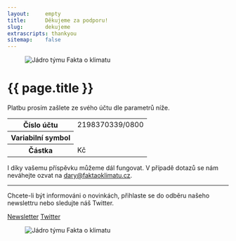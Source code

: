 ```yaml
---
layout:     empty
title:      Děkujeme za podporu!
slug:       dekujeme
extrascripts: thankyou
sitemap:    false
---
```

<div class="section">
    <div class="container clearfix">
        <figure class="d-none d-md-block float-right w-50 ml-4">
            <img src="/assets-local/team/fakta-tym.jpg" class="rounded w-100" alt="Jádro týmu Fakta o klimatu"/>
        </figure>
        <h1>{{ page.title }}</h1>
        <div class="payment-box">
            <p class="lead">Platbu prosím zašlete ze svého účtu dle parametrů níže.</p>
            <table id="payment-table" class="lead">
            <tr>
                <th>Číslo účtu</th>
                <td>2198370339/0800</td>
            </tr>
            <tr>
                <th>Variabilní symbol</th>
                <td id="vs"></td>
            </tr>
            <tr>
                <th>Částka</th>
                <td><span id="amount"></span> Kč</td>
            </tr>
            </table>
        </div>
        <p class="lead">I díky vašemu příspěvku můžeme dál fungovat. V případě dotazů se nám neváhejte ozvat na <a href="mailto:dary@faktaoklimatu.cz" title="Kontaktní adresa pro dárce">dary@faktaoklimatu.cz</a>.</p>
        <hr/>
        <p class="pb-2">Chcete-li být informováni o novinkách, přihlaste se do odběru našeho newslettru nebo sledujte náš Twitter.</p>
        <a href="#newsletter-modal" class="btn btn-primary" id="newsletter-embed" data-toggle="modal" data-target="#newsletter-modal"><i class="fas fa-fw fa-envelope-open-text"></i> Newsletter</a>
        <a href="https://twitter.com/{{ site.twitter }}" target="_blank" class="btn btn-secondary"><i class="fab fa-fw fa-twitter"></i> Twitter</a>
        <figure class="d-md-none w-100 mt-2">
            <img src="/assets-local/team/fakta-tym.jpg" class="rounded w-100" alt="Jádro týmu Fakta o klimatu"/>
        </figure>
    </div>
</div>

